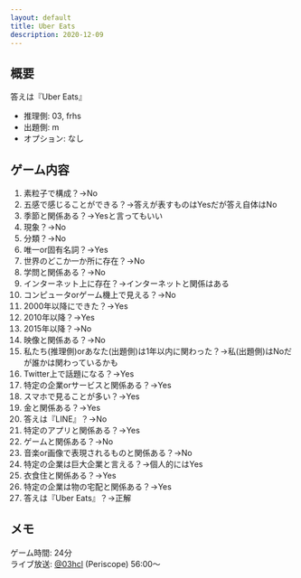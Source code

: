 ```yaml
---
layout: default
title: Uber Eats
description: 2020-12-09
---
```


## 概要

答えは『Uber Eats』

- 推理側: 03, frhs
- 出題側: m
- オプション: なし

## ゲーム内容

1. 素粒子で構成？→No
2. 五感で感じることができる？→答えが表すものはYesだが答え自体はNo
3. 季節と関係ある？→Yesと言ってもいい
4. 現象？→No
5. 分類？→No
6. 唯一or固有名詞？→Yes
7. 世界のどこか一か所に存在？→No
8. 学問と関係ある？→No
9. インターネット上に存在？→インターネットと関係はある
10. コンピュータorゲーム機上で見える？→No
11. 2000年以降にできた？→Yes
12. 2010年以降？→Yes
13. 2015年以降？→No
14. 映像と関係ある？→No
15. 私たち(推理側)orあなた(出題側)は1年以内に関わった？→私(出題側)はNoだが誰かは関わっているかも
16. Twitter上で話題になる？→Yes
17. 特定の企業orサービスと関係ある？→Yes
18. スマホで見ることが多い？→Yes
19. 金と関係ある？→Yes
20. 答えは『LINE』？→No
21. 特定のアプリと関係ある？→Yes
22. ゲームと関係ある？→No
23. 音楽or画像で表現されるものと関係ある？→No
24. 特定の企業は巨大企業と言える？→個人的にはYes
25. 衣食住と関係ある？→Yes
26. 特定の企業は物の宅配と関係ある？→Yes
27. 答えは『Uber Eats』？→正解

## メモ

ゲーム時間: 24分  
ライブ放送: [@03hcl](https://www.periscope.tv/03hcl/1jMKgpWrMekGL?t=56m) (Periscope) 56:00～
